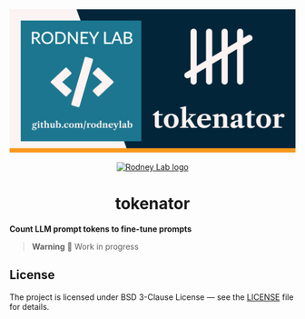 <img src="./images/rodneylab-github-tokenator.png" alt="Rodney Lab Tokenator Git Hub banner" />

<p align="center">
  <a aria-label="Open Rodney Lab site" href="https://rodneylab.com" rel="nofollow noopener noreferrer">
    <img alt="Rodney Lab logo" src="https://rodneylab.com/assets/icon.png" width="60" />
  </a>
</p>
<h1 align="center">
  tokenator
</h1>

**Count LLM prompt tokens to fine-tune prompts**

> **Warning** 🚧 Work in progress

## License

The project is licensed under BSD 3-Clause License — see the [LICENSE](./LICENSE) file for details.
